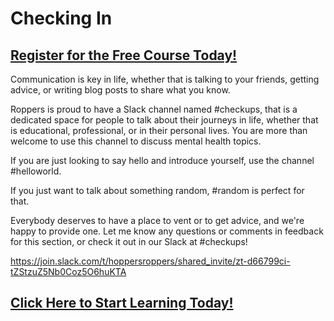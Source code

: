 # Checking In
##  [Register for the Free Course Today!](https://roppers.thinkific.com/courses/computing-fundamentals)
Communication is key in life, whether that is talking to your friends, getting advice, or writing blog posts to share what you know.

Roppers is proud to have a Slack channel named #checkups, that is a dedicated space for people to talk about their journeys in life, whether that is educational, professional, or in their personal lives. You are more than welcome to use this channel to discuss mental health topics.

If you are just looking to say hello and introduce yourself, use the channel #helloworld.

If you just want to talk about something random, #random is perfect for that.

Everybody deserves to have a place to vent or to get advice, and we're happy to provide one. Let me know any questions or comments in feedback for this section, or check it out in our Slack at #checkups!

<https://join.slack.com/t/hoppersroppers/shared_invite/zt-d66799ci-tZStzuZ5Nb0Coz5O6huKTA>
##  [Click Here to Start Learning Today!](https://roppers.thinkific.com/courses/computing-fundamentals)
